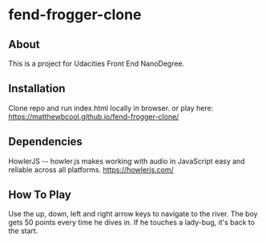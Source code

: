 # fend-frogger-clone
## About
This is a project for Udacities Front End NanoDegree.

## Installation

Clone repo and run index.html locally in browser.
or play here: https://matthewbcool.github.io/fend-frogger-clone/

## Dependencies

HowlerJS -- howler.js makes working with audio in JavaScript easy and reliable across all platforms.
https://howlerjs.com/  

## How To Play

Use the up, down, left and right arrow keys to navigate to the river. The boy gets 50 points every time he dives in. If he touches a lady-bug, it's back to the start.
